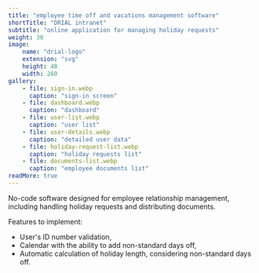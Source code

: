 ```yaml
---
title: "employee time off and vacations management software"
shortTitle: "DRIAL intranet"
subtitle: "online application for managing holiday requests"
weight: 30
image:
    name: "drial-logo"
    extension: "svg"
    height: 48
    width: 260
gallery:
    - file: sign-in.webp
      caption: "sign-in screen"
    - file: dashboard.webp
      caption: "dashboard"
    - file: user-list.webp
      caption: "user list"
    - file: user-details.webp
      caption: "detailed user data"
    - file: holiday-request-list.webp
      caption: "holiday requests list"
    - file: documents-list.webp
      caption: "employee documents list"
readMore: true
---
```

No-code software designed for employee relationship management, including handling holiday requests and distributing documents.
<!--more-->
Features to implement:
* User's ID number validation,
* Calendar with the ability to add non-standard days off,
* Automatic calculation of holiday length, considering non-standard days off.